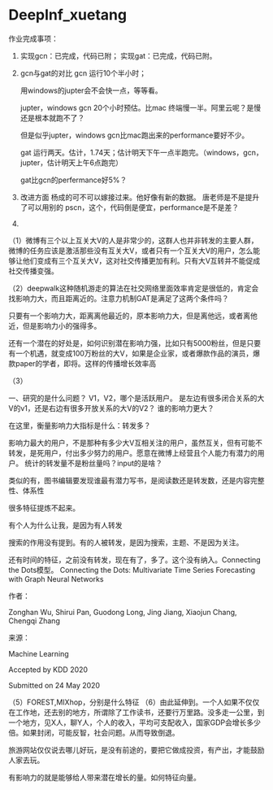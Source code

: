 # DeepInf_xuetang

作业完成事项：
1. 实现gcn：已完成，代码已附；
   实现gat：已完成，代码已附。
2. gcn与gat的对比
   gcn 运行10个半小时；
   
   用windows的jupter会不会快一点，等等看。
   
   jupter，windows gcn 20个小时预估。比mac 终端慢一半。阿里云呢？是慢还是根本就跑不了？
   
   但是似乎jupter，windows gcn比mac跑出来的performance要好不少。
   
   
   
   gat 运行两天。估计，1.74天；估计明天下午一点半跑完。（windows，gcn，jupter，估计明天上午6点跑完）
   
   gat比gcn的perfermance好5%？

3. 改进方面
   杨成的可不可以嫁接过来。他好像有新的数据。
   唐老师是不是提升了可以用别的
   pscn，这个，代码倒是便宜，performance是不是差？

4. 
（1）微博有三个以上互关大V的人是非常少的，这群人也并非转发的主要人群，微博的任务应该是激活那些没有互关大V，或者只有一个互关大V的用户，怎么能够让他们变成有三个互关大V，这对社交传播更加有利。只有大V互转并不能促成社交传播变强。

（2）deepwalk这种随机游走的算法在社交网络里面效率肯定是很低的，肯定会找影响力大，而且距离近的。注意力机制GAT是满足了这两个条件吗？

只要有一个影响力大，距离离他最近的，原本影响力大，但是离他远，或者离他近，但是影响力小的强得多。

还有一个潜在的好处是，如何识别潜在影响力强，比如只有5000粉丝，但是只要有一个机遇，就变成100万粉丝的大V，如果是企业家，或者爆款作品的演员，爆款paper的学者，即将。这样的传播增长效率高

（3）

一、研究的是什么问题？
V1，V2，哪个是活跃用户。
是左边有很多闭合关系的大V的v1，还是右边有很多开放关系的大V的V2？
谁的影响力更大？

在这里，衡量影响力大指标是什么：转发多？

影响力最大的用户，不是那种有多少大V互相关注的用户，虽然互关，但有可能不转发，是死用户，付出多少努力的用户。愿意在微博上经营且个人能力有潜力的用户。
统计的转发量不是粉丝量吗？input的是啥？

类似的有，图书编辑要发现谁最有潜力写书，是阅读数还是转发数，还是内容完整性、体系性

很多特征提炼不起来。

有个人为什么让我，是因为有人转发

搜索的作用没有提到。有的人被转发，是因为搜索，主题、不是因为关注。

还有时间的特征，之前没有转发，现在有了，多了。这个没有纳入。Connecting the Dots模型。
Connecting the Dots: Multivariate Time Series Forecasting with Graph Neural Networks

作者：

Zonghan Wu, Shirui Pan, Guodong Long, Jing Jiang, Xiaojun Chang, Chengqi Zhang

来源：

Machine Learning     

Accepted by KDD 2020

Submitted on 24 May 2020


（5）FOREST,MIXhop，分别是什么特征
（6）由此延伸到。一个人如果不仅仅在工作地，还去别的地方，所谓除了工作读书，还要行万里路。没多走一公里，到一个地方，见X人，聊Y人，个人的收入，平均可支配收入，国家GDP会增长多少倍。如果封闭，可能反智，社会问题。从而导致倒退。

旅游网站仅仅说去哪儿好玩，是没有前途的，要把它做成投资，有产出，才能鼓励人家去玩。

有影响力的就是能够给人带来潜在增长的量。如何特征向量。
